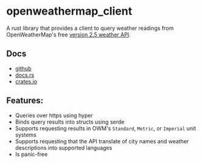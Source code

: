 # openweathermap_client

A rust library that provides a client to query weather readings from OpenWeatherMap's free [version 2.5 weather API](https://openweathermap.org/current).

## Docs

* [github](https://github.com/evaneaston/openweathermap)
* [docs.rs](https://docs.rs/openweathermap_client)
* [crates.io](https://crates.io/crates/openweathermap_client)

## Features:

* Queries over https using hyper
* Binds query results into structs using serde
* Supports requesting results in OWM's `Standard`, `Metric`, or `Imperial` unit systems
* Supports requesting that the API translate of city names and weather descriptions into supported languages
* Is panic-free


